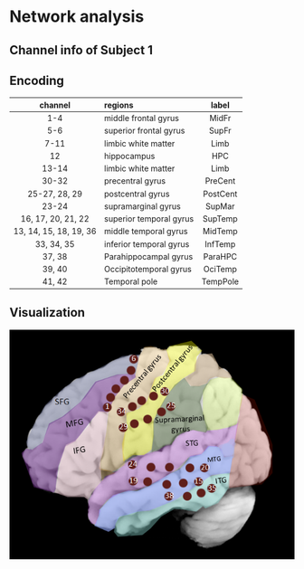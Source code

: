 # Network analysis

## Channel info of Subject 1

## Encoding

| channel | regions | label | 
| :---: | :--- | :---:
| 1-4 | middle frontal gyrus | MidFr |
| 5-6 | superior frontal gyrus | SupFr |
| 7-11| limbic white matter | Limb |
| 12 | hippocampus | HPC |
|13-14 | limbic white matter | Limb | 
|30-32 | precentral gyrus | PreCent |
|25-27, 28, 29 | postcentral gyrus | PostCent |
|23-24 | supramarginal gyrus | SupMar | 
|16, 17, 20, 21, 22 | superior temporal gyrus | SupTemp | 
|13, 14, 15, 18, 19, 36 | middle temporal gyrus | MidTemp |
|33, 34, 35 | inferior temporal gyrus | InfTemp |
|37, 38 | Parahippocampal gyrus | ParaHPC |
|39, 40 | Occipitotemporal gyrus | OciTemp |
| 41, 42 | Temporal pole | TempPole |

## Visualization
![](pic/channels.png)
